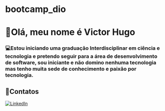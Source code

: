 # bootcamp_dio
# 👋Olá, meu nome é Victor Hugo

### 💻Estou iniciando uma graduação Interdisciplinar em ciência e tecnologia e pretendo seguir para a área de desenvolvimento de software, sou iniciante e não domino nenhuma tecnologia mas tenho muita sede de conhecimento e paixão por tecnologia.

## 📍Contatos

[![LinkedIn](https://img.shields.io/badge/LinkedIn-000?style=for-the-badge&logo=linkedin&logoColor=0E76A8)](https://www.linkedin.com/in/victor-hugo-ribeiro-de-almeida-coelho-104700197)
